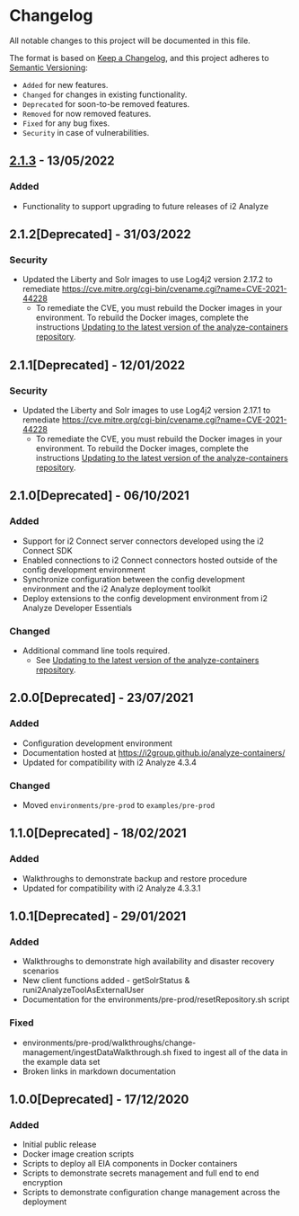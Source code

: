 # Changelog

All notable changes to this project will be documented in this file.

The format is based on [Keep a Changelog], and this project adheres to
[Semantic Versioning]:

* `Added` for new features.
* `Changed` for changes in existing functionality.
* `Deprecated` for soon-to-be removed features.
* `Removed` for now removed features.
* `Fixed` for any bug fixes.
* `Security` in case of vulnerabilities.

## [2.1.3] - 13/05/2022

### Added

* Functionality to support upgrading to future releases of i2 Analyze

[2.1.3]: https://github.com/i2group/analyze-containers/tree/v2.1.3

## 2.1.2[Deprecated] - 31/03/2022

### Security

- Updated the Liberty and Solr images to use Log4j2 version 2.17.2 to remediate <https://cve.mitre.org/cgi-bin/cvename.cgi?name=CVE-2021-44228>
  - To remediate the CVE, you must rebuild the Docker images in your environment. To rebuild the Docker images, complete the instructions [Updating to the latest version of the analyze-containers repository](https://i2group.github.io/analyze-containers/content/managing_update_env.html).

## 2.1.1[Deprecated] - 12/01/2022

### Security

- Updated the Liberty and Solr images to use Log4j2 version 2.17.1 to remediate https://cve.mitre.org/cgi-bin/cvename.cgi?name=CVE-2021-44228
  - To remediate the CVE, you must rebuild the Docker images in your environment. To rebuild the Docker images, complete the instructions [Updating to the latest version of the analyze-containers repository](https://i2group.github.io/analyze-containers/content/managing_update_env.html).

## 2.1.0[Deprecated] - 06/10/2021

### Added

- Support for i2 Connect server connectors developed using the i2 Connect SDK
- Enabled connections to i2 Connect connectors hosted outside of the config development environment
- Synchronize configuration between the config development environment and the i2 Analyze deployment toolkit
- Deploy extensions to the config development environment from i2 Analyze Developer Essentials

### Changed

- Additional command line tools required.
  - See [Updating to the latest version of the analyze-containers repository](https://i2group.github.io/analyze-containers/content/managing_update_env.md).


## 2.0.0[Deprecated] - 23/07/2021

### Added

- Configuration development environment
- Documentation hosted at https://i2group.github.io/analyze-containers/
- Updated for compatibility with i2 Analyze 4.3.4

### Changed

- Moved `environments/pre-prod` to `examples/pre-prod`

## 1.1.0[Deprecated] - 18/02/2021

### Added

- Walkthroughs to demonstrate backup and restore procedure
- Updated for compatibility with i2 Analyze 4.3.3.1

## 1.0.1[Deprecated] - 29/01/2021

### Added

- Walkthroughs to demonstrate high availability and disaster recovery scenarios
- New client functions added - getSolrStatus & runi2AnalyzeToolAsExternalUser
- Documentation for the environments/pre-prod/resetRepository.sh script

### Fixed

- environments/pre-prod/walkthroughs/change-management/ingestDataWalkthrough.sh fixed to ingest all of the data in the example data set
- Broken links in markdown documentation

## 1.0.0[Deprecated] - 17/12/2020

### Added

- Initial public release
- Docker image creation scripts
- Scripts to deploy all EIA components in Docker containers
- Scripts to demonstrate secrets management and full end to end encryption
- Scripts to demonstrate configuration change management across the deployment

[Keep a Changelog]: https://keepachangelog.com/en/1.0.0/
[Semantic Versioning]: https://semver.org/spec/v2.0.0.html